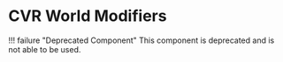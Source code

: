 # CVR World Modifiers <div class="whitelisted" data-list=""></div>

!!! failure "Deprecated Component"
    This component is deprecated and is not able to be used.